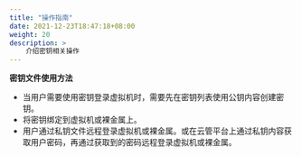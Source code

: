 ```yaml
---
title: "操作指南"
date: 2021-12-23T18:47:18+08:00
weight: 20
description: >
    介绍密钥相关操作
---
```


**密钥文件使用方法**

- 当用户需要使用密钥登录虚拟机时，需要先在密钥列表使用公钥内容创建密钥。
- 将密钥绑定到虚拟机或裸金属上。
- 用户通过私钥文件远程登录虚拟机或裸金属。或在云管平台上通过私钥内容获取用户密码，再通过获取到的密码远程登录虚拟机或裸金属。